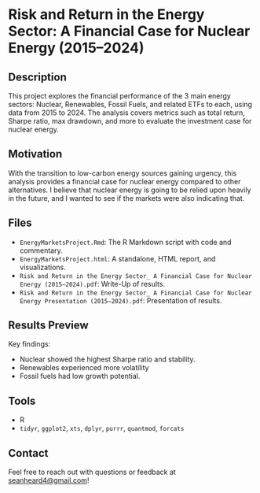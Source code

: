 # Risk and Return in the Energy Sector: A Financial Case for Nuclear Energy (2015–2024)

## Description
This project explores the financial performance of the 3 main energy sectors: Nuclear, Renewables, Fossil Fuels, and related ETFs to each, using data from 2015 to 2024. The analysis covers metrics such as total return, Sharpe ratio, max drawdown, and more to evaluate the investment case for nuclear energy.

## Motivation
With the transition to low-carbon energy sources gaining urgency, this analysis provides a financial case for nuclear energy compared to other alternatives. I believe that nuclear energy is going to be relied upon heavily in the future, and I wanted to see if the markets were also indicating that.

## Files
- `EnergyMarketsProject.Rmd`: The R Markdown script with code and commentary.
- `EnergyMarketsProject.html`: A standalone, HTML report, and visualizations.
- `Risk and Return in the Energy Sector_ A Financial Case for Nuclear Energy (2015–2024).pdf`: Write-Up of results.
- `Risk and Return in the Energy Sector_ A Financial Case for Nuclear Energy Presentation (2015–2024).pdf`: Presentation of results.

## Results Preview
Key findings:
- Nuclear showed the highest Sharpe ratio and stability.
- Renewables experienced more volatility
- Fossil fuels had low growth potential.


## Tools
- R
- `tidyr`, `ggplot2`, `xts`, `dplyr`, `purrr`, `quantmod`, `forcats`

## Contact
Feel free to reach out with questions or feedback at seanheard4@gmail.com!
